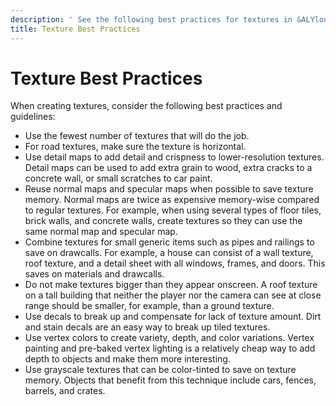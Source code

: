 ```yaml
---
description: ' See the following best practices for textures in &ALYlong;. '
title: Texture Best Practices
---
```

# Texture Best Practices<a name="mat-texture-best-practices"></a>

When creating textures, consider the following best practices and guidelines: 
+ Use the fewest number of textures that will do the job\. 
+ For road textures, make sure the texture is horizontal\. 
+ Use detail maps to add detail and crispness to lower\-resolution textures\. Detail maps can be used to add extra grain to wood, extra cracks to a concrete wall, or small scratches to car paint\. 
+ Reuse normal maps and specular maps when possible to save texture memory\. Normal maps are twice as expensive memory\-wise compared to regular textures\. For example, when using several types of floor tiles, brick walls, and concrete walls, create textures so they can use the same normal map and specular map\. 
+ Combine textures for small generic items such as pipes and railings to save on drawcalls\. For example, a house can consist of a wall texture, roof texture, and a detail sheet with all windows, frames, and doors\. This saves on materials and drawcalls\. 
+ Do not make textures bigger than they appear onscreen\. A roof texture on a tall building that neither the player nor the camera can see at close range should be smaller, for example, than a ground texture\. 
+ Use decals to break up and compensate for lack of texture amount\. Dirt and stain decals are an easy way to break up tiled textures\.
+ Use vertex colors to create variety, depth, and color variations\. Vertex painting and pre\-baked vertex lighting is a relatively cheap way to add depth to objects and make them more interesting\. 
+ Use grayscale textures that can be color\-tinted to save on texture memory\. Objects that benefit from this technique include cars, fences, barrels, and crates\. 